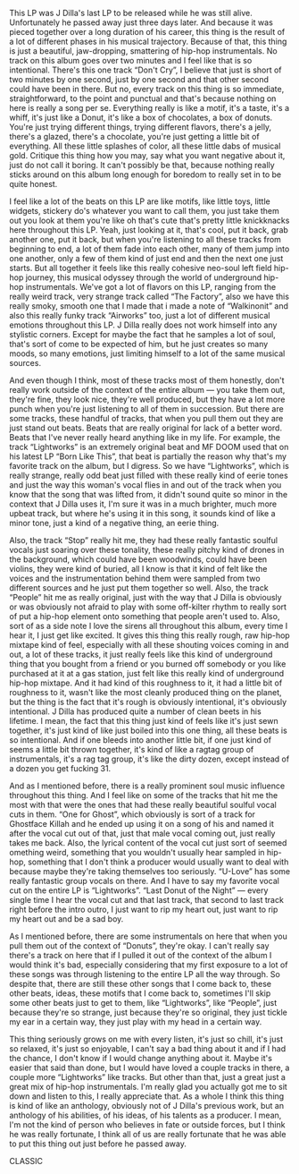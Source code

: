 This LP was J Dilla's last LP to be released while he was still alive. Unfortunately he passed away just three days later. And because it was pieced together over a long duration of his career, this thing is the result of a lot of different phases in his musical trajectory. Because of that, this thing is just a beautiful, jaw-dropping, smattering of hip-hop instrumentals. No track on this album goes over two minutes and I feel like that is so intentional. There's this one track “Don't Cry”, I believe that just is short of two minutes by one second, just by one second and that other second could have been in there. But no, every track on this thing is so immediate, straightforward, to the point and punctual and that's because nothing on here is really a song per se. Everything really is like a motif, it's a taste, it's a whiff, it's just like a Donut, it's like a box of chocolates, a box of donuts. You're just trying different things, trying different flavors, there's a jelly, there's a glazed, there's a chocolate, you're just getting a little bit of everything. All these little splashes of color, all these little dabs of musical gold. Critique this thing how you may, say what you want negative about it, just do not call it boring. It can't possibly be that, because nothing really sticks around on this album long enough for boredom to really set in to be quite honest.

I feel like a lot of the beats on this LP are like motifs, like little toys, little widgets, stickery do's whatever you want to call them, you just take them out you look at them you're like oh that's cute that's pretty little knickknacks here throughout this LP. Yeah, just looking at it, that's cool, put it back, grab another one, put it back, but when you're listening to all these tracks from beginning to end, a lot of them fade into each other, many of them jump into one another, only a few of them kind of just end and then the next one just starts. But all together it feels like this really cohesive neo-soul left field hip-hop journey, this musical odyssey through the world of underground hip-hop instrumentals. We've got a lot of flavors on this LP, ranging from the really weird track, very strange track called “The Factory”, also we have this really smoky, smooth one that I made that i made a note of “Walkinonit” and also this really funky track “Airworks” too, just a lot of different musical emotions throughout this LP. J Dilla really does not work himself into any stylistic corners. Except for maybe the fact that he samples a lot of soul, that's sort of come to be expected of him, but he just creates so many moods, so many emotions, just limiting himself to a lot of the same musical sources.

And even though I think, most of these tracks most of them honestly, don't really work outside of the context of the entire album — you take them out, they're fine, they look nice, they're well produced, but they have a lot more punch when you're just listening to all of them in succession. But there are some tracks, these handful of tracks, that when you pull them out they are just stand out beats. Beats that are really original for lack of a better word. Beats that I've never really heard anything like in my life. For example, the track “Lightworks” is an extremely original beat and MF DOOM used that on his latest LP “Born Like This”, that beat is partially the reason why that's my favorite track on the album, but I digress. So we have “Lightworks”, which is really strange, really odd beat just filled with these really kind of eerie tones and just the way this woman's vocal flies in and out of the track when you know that the song that was lifted from, it didn't sound quite so minor in the context that J Dilla uses it, I'm sure it was in a much brighter, much more upbeat track, but where he's using it in this song, it sounds kind of like a minor tone, just a kind of a negative thing, an eerie thing.

Also, the track “Stop” really hit me, they had these really fantastic soulful vocals just soaring over these tonality, these really pitchy kind of drones in the background, which could have been woodwinds, could have been violins, they were kind of buried, all I know is that it kind of felt like the voices and the instrumentation behind them were sampled from two different sources and he just put them together so well. Also, the track “People” hit me as really original, just with the way that J Dilla is obviously or was obviously not afraid to play with some off-kilter rhythm to really sort of put a hip-hop element onto something that people aren't used to. Also, sort of as a side note I love the sirens all throughout this album, every time I hear it, I just get like excited. It gives this thing this really rough, raw hip-hop mixtape kind of feel, especially with all these shouting voices coming in and out, a lot of these tracks, it just really feels like this kind of underground thing that you bought from a friend or you burned off somebody or you like purchased at it at a gas station, just felt like this really kind of underground hip-hop mixtape. And it had kind of this roughness to it, it had a little bit of roughness to it, wasn't like the most cleanly produced thing on the planet, but the thing is the fact that it's rough is obviously intentional, it's obviously intentional. J Dilla has produced quite a number of clean beets in his lifetime. I mean, the fact that this thing just kind of feels like it's just sewn together, it's just kind of like just boiled into this one thing, all these beats is so intentional. And if one bleeds into another little bit, if one just kind of seems a little bit thrown together, it's kind of like a ragtag group of instrumentals, it's a rag tag group, it's like the dirty dozen, except instead of a dozen you get fucking 31.

And as I mentioned before, there is a really prominent soul music influence throughout this thing. And I feel like on some of the tracks that hit me the most with that were the ones that had these really beautiful soulful vocal cuts in them. “One for Ghost”, which obviously is sort of a track for Ghostface Killah and he ended up using it on a song of his and named it after the vocal cut out of that, just that male vocal coming out, just really takes me back. Also, the lyrical content of the vocal cut just sort of seemed omething weird, something that you wouldn't usually hear sampled in hip-hop, something that I don't think a producer would usually want to deal with because maybe they're taking themselves too seriously. “U-Love” has some really fantastic group vocals on there. And I have to say my favorite vocal cut on the entire LP is “Lightworks”. “Last Donut of the Night” — every single time I hear the vocal cut and that last track, that second to last track right before the intro outro, I just want to rip my heart out, just want to rip my heart out and be a sad boy.

As I mentioned before, there are some instrumentals on here that when you pull them out of the context of “Donuts”, they're okay. I can't really say there's a track on here that if I pulled it out of the context of the album I would think it's bad, especially considering that my first exposure to a lot of these songs was through listening to the entire LP all the way through. So despite that, there are still these other songs that I come back to, these other beats, ideas, these motifs that I come back to, sometimes I'll skip some other beats just to get to them, like “Lightworks”, like “People”, just because they're so strange, just because they're so original, they just tickle my ear in a certain way, they just play with my head in a certain way.

This thing seriously grows on me with every listen, it's just so chill, it's just so relaxed, it's just so enjoyable, I can't say a bad thing about it and if I had the chance, I don't know if I would change anything about it. Maybe it's easier that said than done, but I would have loved a couple tracks in there, a couple more “Lightworks” like tracks. But other than that, just a great just a great mix of hip-hop instrumentals. I'm really glad you actually got me to sit down and listen to this, I really appreciate that. As a whole I think this thing is kind of like an anthology, obviously not of J Dilla's previous work, but an anthology of his abilities, of his ideas, of his talents as a producer. I mean, I'm not the kind of person who believes in fate or outside forces, but I think he was really fortunate, I think all of us are really fortunate that he was able to put this thing out just before he passed away.

CLASSIC
